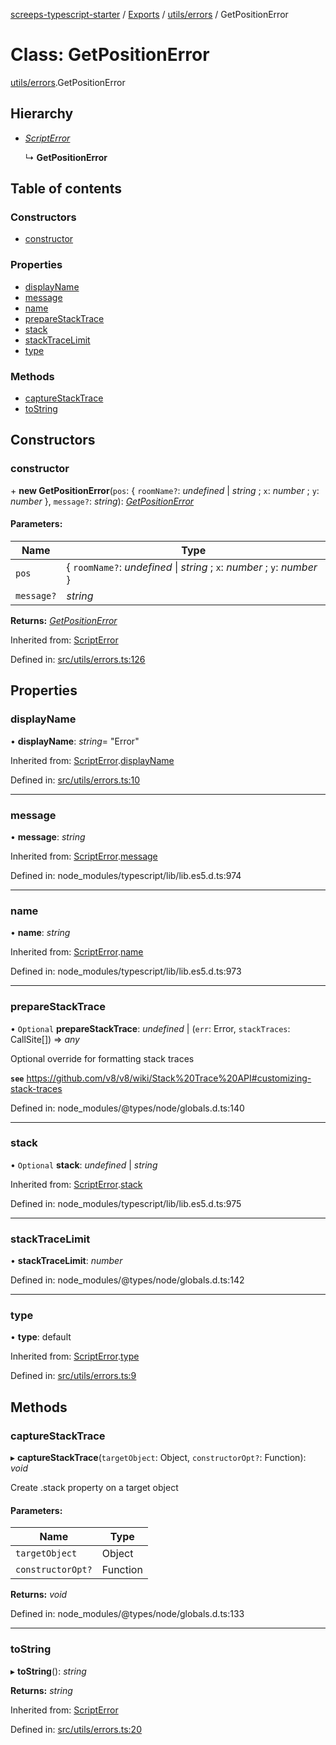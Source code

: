 [screeps-typescript-starter](../README.md) / [Exports](../modules.md) / [utils/errors](../modules/utils_errors.md) / GetPositionError

# Class: GetPositionError

[utils/errors](../modules/utils_errors.md).GetPositionError

## Hierarchy

* [*ScriptError*](utils_errors.scripterror.md)

  ↳ **GetPositionError**

## Table of contents

### Constructors

- [constructor](utils_errors.getpositionerror.md#constructor)

### Properties

- [displayName](utils_errors.getpositionerror.md#displayname)
- [message](utils_errors.getpositionerror.md#message)
- [name](utils_errors.getpositionerror.md#name)
- [prepareStackTrace](utils_errors.getpositionerror.md#preparestacktrace)
- [stack](utils_errors.getpositionerror.md#stack)
- [stackTraceLimit](utils_errors.getpositionerror.md#stacktracelimit)
- [type](utils_errors.getpositionerror.md#type)

### Methods

- [captureStackTrace](utils_errors.getpositionerror.md#capturestacktrace)
- [toString](utils_errors.getpositionerror.md#tostring)

## Constructors

### constructor

\+ **new GetPositionError**(`pos`: { `roomName?`: *undefined* \| *string* ; `x`: *number* ; `y`: *number*  }, `message?`: *string*): [*GetPositionError*](utils_errors.getpositionerror.md)

#### Parameters:

Name | Type |
------ | ------ |
`pos` | { `roomName?`: *undefined* \| *string* ; `x`: *number* ; `y`: *number*  } |
`message?` | *string* |

**Returns:** [*GetPositionError*](utils_errors.getpositionerror.md)

Inherited from: [ScriptError](utils_errors.scripterror.md)

Defined in: [src/utils/errors.ts:126](https://github.com/Baelyk/screeps/blob/9bfed96/src/utils/errors.ts#L126)

## Properties

### displayName

• **displayName**: *string*= "Error"

Inherited from: [ScriptError](utils_errors.scripterror.md).[displayName](utils_errors.scripterror.md#displayname)

Defined in: [src/utils/errors.ts:10](https://github.com/Baelyk/screeps/blob/9bfed96/src/utils/errors.ts#L10)

___

### message

• **message**: *string*

Inherited from: [ScriptError](utils_errors.scripterror.md).[message](utils_errors.scripterror.md#message)

Defined in: node_modules/typescript/lib/lib.es5.d.ts:974

___

### name

• **name**: *string*

Inherited from: [ScriptError](utils_errors.scripterror.md).[name](utils_errors.scripterror.md#name)

Defined in: node_modules/typescript/lib/lib.es5.d.ts:973

___

### prepareStackTrace

• `Optional` **prepareStackTrace**: *undefined* \| (`err`: Error, `stackTraces`: CallSite[]) => *any*

Optional override for formatting stack traces

**`see`** https://github.com/v8/v8/wiki/Stack%20Trace%20API#customizing-stack-traces

Defined in: node_modules/@types/node/globals.d.ts:140

___

### stack

• `Optional` **stack**: *undefined* \| *string*

Inherited from: [ScriptError](utils_errors.scripterror.md).[stack](utils_errors.scripterror.md#stack)

Defined in: node_modules/typescript/lib/lib.es5.d.ts:975

___

### stackTraceLimit

• **stackTraceLimit**: *number*

Defined in: node_modules/@types/node/globals.d.ts:142

___

### type

• **type**: default

Inherited from: [ScriptError](utils_errors.scripterror.md).[type](utils_errors.scripterror.md#type)

Defined in: [src/utils/errors.ts:9](https://github.com/Baelyk/screeps/blob/9bfed96/src/utils/errors.ts#L9)

## Methods

### captureStackTrace

▸ **captureStackTrace**(`targetObject`: Object, `constructorOpt?`: Function): *void*

Create .stack property on a target object

#### Parameters:

Name | Type |
------ | ------ |
`targetObject` | Object |
`constructorOpt?` | Function |

**Returns:** *void*

Defined in: node_modules/@types/node/globals.d.ts:133

___

### toString

▸ **toString**(): *string*

**Returns:** *string*

Inherited from: [ScriptError](utils_errors.scripterror.md)

Defined in: [src/utils/errors.ts:20](https://github.com/Baelyk/screeps/blob/9bfed96/src/utils/errors.ts#L20)
